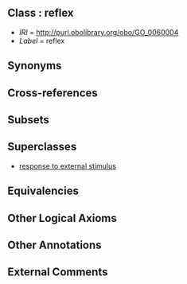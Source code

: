 
## Class : reflex

 * *IRI* = http://purl.obolibrary.org/obo/GO_0060004
 * *Label* = reflex

## Synonyms


## Cross-references


## Subsets


## Superclasses

 * [response to external stimulus](../../GO/05/GO_0009605.md)

## Equivalencies


## Other Logical Axioms


## Other Annotations


## External Comments

